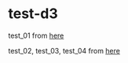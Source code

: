 # test-d3

test_01 from [here](http://blog.infographics.tw/2015/03/d3js-the-introduction/) 

test_02, test_03, test_04 from [here](http://javascript.ruanyifeng.com/library/d3.html) 
